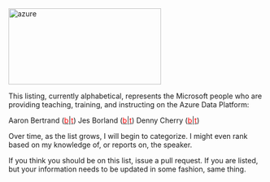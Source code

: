<img class="alignnone size-medium wp-image-3084" src="http://www.scarydba.com/wp-content/uploads/2016/03/azure-300x150.jpg" alt="azure" width="300" height="150" />

This listing, currently alphabetical, represents the Microsoft people who are providing teaching, training, and instructing on the Azure Data Platform:

Aaron Bertrand (<a href="http://sqlperformance.com/author/abertrand"><span style="color: #ff0000;">b</span></a>|<a href="https://twitter.com/AaronBertrand"><span style="color: #ff0000;">t</span></a>)
Jes Borland (<a href="http://blogs.lessthandot.com/index.php/author/grrlgeek/"><span style="color: #ff0000;">b</span></a>|<a href="https://twitter.com/grrl_geek"><span style="color: #ff0000;">t</span></a>)
Denny Cherry (<a href="http://mrdenny.com/"><span style="color: #ff0000;">b</span></a>|<a href="http://www.twitter.com/mrdenny"><span style="color: #ff0000;">t</span></a>)

Over time, as the list grows, I will begin to categorize. I might even rank based on my knowledge of, or reports on, the speaker.

If you think you should be on this list, issue a pull request. If you are listed, but your information needs to be updated in some fashion, same thing.

